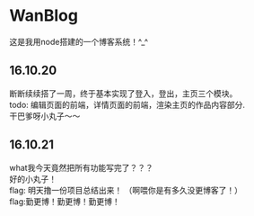 # WanBlog
这是我用node搭建的一个博客系统！^_^
    
## 16.10.20
断断续续搭了一周，终于基本实现了登入，登出，主页三个模块。    
todo: 编辑页面的前端，详情页面的前端，渲染主页的作品内容部分.    
干巴爹呀小丸子～～
    
## 16.10.21
what我今天竟然把所有功能写完了？？？    
好的小丸子！    
flag: 明天撸一份项目总结出来！
（啊喂你是有多久没更博客了！）   
flag:勤更博！勤更博！勤更博！
